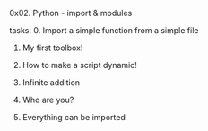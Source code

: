 0x02. Python - import & modules

tasks:
0. Import a simple function from a simple file

1. My first toolbox!

2. How to make a script dynamic!

3. Infinite addition

4. Who are you?

5. Everything can be imported


